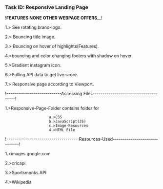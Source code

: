 ###  Task ID: Responsive Landing Page

!______________________FEATURES NONE OTHER WEBPAGE OFFERS________________________!

1.>  See rotating brand-logo.

2.>  Bouncing title image.

3.>  Bouncing on hover of highlights(Features).

4.>bouncing and color changing footers with shadow on hover.
 
5.>Gradient instagram icon.

6.>Pulling API data to get live score.

7.> Responsive page according to Viewport.



!----------------------------Accessing Files--------------------------------------!

1.>Responsive-Page-Folder contains folder for

						a.>CSS
						b.>JavaScript(JS)
						c.>Image-Resources
						4.>HTML File


!-------------------------------------Resources-Used------------------------------!

1.>images.google.com

2.>cricapi

3.>Sportsmonks API

4.>Wikipedia

